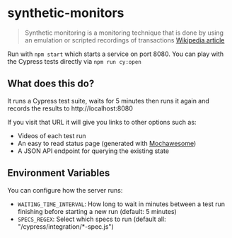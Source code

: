 # synthetic-monitors

> Synthetic monitoring is a monitoring technique that is done by using an emulation or scripted recordings of transactions
> [Wikipedia article](https://en.wikipedia.org/wiki/Synthetic_monitoring)

Run with `npm start` which starts a service on port 8080. You can play with the Cypress tests directly via `npm run cy:open`

## What does this do?

It runs a Cypress test suite, waits for 5 minutes then runs it again and records the results to http://localhost:8080

If you visit that URL it will give you links to other options such as:

- Videos of each test run
- An easy to read status page (generated with [Mochawesome](https://www.npmjs.com/package/mochawesome))
- A JSON API endpoint for querying the existing state

## Environment Variables

You can configure how the server runs:

- `WAITING_TIME_INTERVAL`: How long to wait in minutes between a test run finishing before starting a new run (default: 5 minutes)
- `SPECS_REGEX`: Select which specs to run (default all: "/cypress/integration/\*-spec.js")
